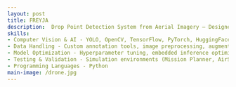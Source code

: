 ```yaml
---
layout: post
title: FREYJA
description:  Drop Point Detection System from Aerial Imagery — Designed and implemented a computer vision pipeline for detecting optimal drop points from drone-captured images as part of an autonomous aerial delivery system. Enhanced YOLO-based object detection accuracy from 76% to 94% by integrating advanced image preprocessing, data augmentation, and model fine-tuning strategies. Developed custom annotation workflows, optimized inference for embedded deployment, and validated performance in both simulated and real-flight conditions, significantly improving mission success rates in competitive robotics scenarios.
skills: 
- Computer Vision & AI - YOLO, OpenCV, TensorFlow, PyTorch, HuggingFace, Albumentations
- Data Handling - Custom annotation tools, image preprocessing, augmentation techniques
- Model Optimization - Hyperparameter tuning, embedded inference optimization
- Testing & Validation - Simulation environments (Mission Planner, AirSim), real-flight trials
- Programming Languages - Python
main-image: /drone.jpg 
---
```

